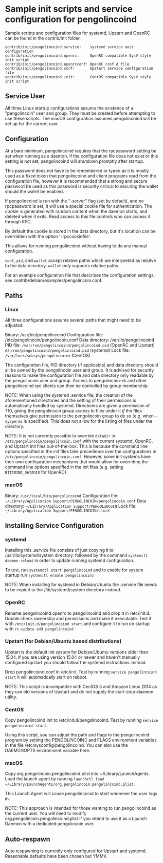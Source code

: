 Sample init scripts and service configuration for pengolincoind
==========================================================

Sample scripts and configuration files for systemd, Upstart and OpenRC
can be found in the contrib/init folder.

    contrib/init/pengolincoind.service:    systemd service unit configuration
    contrib/init/pengolincoind.openrc:     OpenRC compatible SysV style init script
    contrib/init/pengolincoind.openrcconf: OpenRC conf.d file
    contrib/init/pengolincoind.conf:       Upstart service configuration file
    contrib/init/pengolincoind.init:       CentOS compatible SysV style init script

Service User
---------------------------------

All three Linux startup configurations assume the existence of a "pengolincoin" user
and group.  They must be created before attempting to use these scripts.
The macOS configuration assumes pengolincoind will be set up for the current user.

Configuration
---------------------------------

At a bare minimum, pengolincoind requires that the rpcpassword setting be set
when running as a daemon.  If the configuration file does not exist or this
setting is not set, pengolincoind will shutdown promptly after startup.

This password does not have to be remembered or typed as it is mostly used
as a fixed token that pengolincoind and client programs read from the configuration
file, however it is recommended that a strong and secure password be used
as this password is security critical to securing the wallet should the
wallet be enabled.

If pengolincoind is run with the "-server" flag (set by default), and no rpcpassword is set,
it will use a special cookie file for authentication. The cookie is generated with random
content when the daemon starts, and deleted when it exits. Read access to this file
controls who can access it through RPC.

By default the cookie is stored in the data directory, but it's location can be overridden
with the option '-rpccookiefile'.

This allows for running pengolincoind without having to do any manual configuration.

`conf`, `pid`, and `wallet` accept relative paths which are interpreted as
relative to the data directory. `wallet` *only* supports relative paths.

For an example configuration file that describes the configuration settings,
see contrib/debian/examples/pengolincoin.conf.

Paths
---------------------------------

### Linux

All three configurations assume several paths that might need to be adjusted.

Binary:              /usr/bin/pengolincoind
Configuration file:  /etc/pengolincoin/pengolincoin.conf
Data directory:      /var/lib/pengolincoind
PID file:            `/var/run/pengolincoind/pengolincoind.pid` (OpenRC and Upstart) or `/run/pengolincoind/pengolincoind.pid` (systemd)
Lock file:           `/var/lock/subsys/pengolincoind` (CentOS)

The configuration file, PID directory (if applicable) and data directory
should all be owned by the pengolincoin user and group.  It is advised for security
reasons to make the configuration file and data directory only readable by the
pengolincoin user and group.  Access to pengolincoin-cli and other pengolincoind rpc clients
can then be controlled by group membership.

NOTE: When using the systemd .service file, the creation of the aforementioned
directories and the setting of their permissions is automatically handled by
systemd. Directories are given a permission of 710, giving the pengolincoin group
access to files under it _if_ the files themselves give permission to the
pengolincoin group to do so (e.g. when `-sysperms` is specified). This does not allow
for the listing of files under the directory.

NOTE: It is not currently possible to override `datadir` in
`/etc/pengolincoin/pengolincoin.conf` with the current systemd, OpenRC, and Upstart init
files out-of-the-box. This is because the command line options specified in the
init files take precedence over the configurations in
`/etc/pengolincoin/pengolincoin.conf`. However, some init systems have their own
configuration mechanisms that would allow for overriding the command line
options specified in the init files (e.g. setting `BITCOIND_DATADIR` for
OpenRC).

### macOS

Binary:              `/usr/local/bin/pengolincoind`
Configuration file:  `~/Library/Application Support/PENGOLINCOIN/pengolincoin.conf`
Data directory:      `~/Library/Application Support/PENGOLINCOIN`
Lock file:           `~/Library/Application Support/PENGOLINCOIN/.lock`

Installing Service Configuration
-----------------------------------

### systemd

Installing this .service file consists of just copying it to
/usr/lib/systemd/system directory, followed by the command
`systemctl daemon-reload` in order to update running systemd configuration.

To test, run `systemctl start pengolincoind` and to enable for system startup run
`systemctl enable pengolincoind`

NOTE: When installing for systemd in Debian/Ubuntu the .service file needs to be copied to the /lib/systemd/system directory instead.

### OpenRC

Rename pengolincoind.openrc to pengolincoind and drop it in /etc/init.d.  Double
check ownership and permissions and make it executable.  Test it with
`/etc/init.d/pengolincoind start` and configure it to run on startup with
`rc-update add pengolincoind`

### Upstart (for Debian/Ubuntu based distributions)

Upstart is the default init system for Debian/Ubuntu versions older than 15.04. If you are using version 15.04 or newer and haven't manually configured upstart you should follow the systemd instructions instead.

Drop pengolincoind.conf in /etc/init.  Test by running `service pengolincoind start`
it will automatically start on reboot.

NOTE: This script is incompatible with CentOS 5 and Amazon Linux 2014 as they
use old versions of Upstart and do not supply the start-stop-daemon utility.

### CentOS

Copy pengolincoind.init to /etc/init.d/pengolincoind. Test by running `service pengolincoind start`.

Using this script, you can adjust the path and flags to the pengolincoind program by
setting the PENGOLINCOIND and FLAGS environment variables in the file
/etc/sysconfig/pengolincoind. You can also use the DAEMONOPTS environment variable here.

### macOS

Copy org.pengolincoin.pengolincoind.plist into ~/Library/LaunchAgents. Load the launch agent by
running `launchctl load ~/Library/LaunchAgents/org.pengolincoin.pengolincoind.plist`.

This Launch Agent will cause pengolincoind to start whenever the user logs in.

NOTE: This approach is intended for those wanting to run pengolincoind as the current user.
You will need to modify org.pengolincoin.pengolincoind.plist if you intend to use it as a
Launch Daemon with a dedicated pengolincoin user.

Auto-respawn
-----------------------------------

Auto respawning is currently only configured for Upstart and systemd.
Reasonable defaults have been chosen but YMMV.
